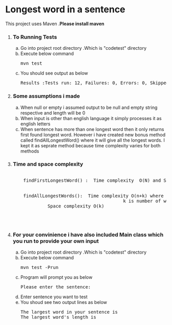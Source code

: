 <h1> Longest word in a sentence </h1>

This project uses Maven .<b>Please install maven </b>

<ol type="1">
<li><h3>To Running Tests</h3>
<ol type="a">
  <li> Go into project root directory .Which is "codetest" directory</li>
  <li> Execute below command  <pre>mvn test</pre></li>
  <li> You should see output as below <br></li>
  <pre>Results :Tests run: 12, Failures: 0, Errors: 0, Skipped: 0</pre>
  </ol></li>
  
  <li>
 
  <h3>Some assumptions i made</h3>
  <ol type="a">
    <li>When null or empty i assumed  output to be null and empty string respective and length will be 0</li>
    <li>When input is other than english language it simply processes it as english letters </li>
    <li>When sentence has more than one longest word then it only returns first found longest word.
        However i have created new bonus method called findAllLongestWord() where it will give all the longest words.
        I kept it as seprate method because time complexity varies for both methods
    </li>
    
   </ol>
</li>

<li>
  <h3>Time and space complexity</h3>
  <ol type="a">
    <pre>
    <li> findFirstLongestWord() :  Time complexity  O(N) and Space complexity O(1)</li>
    <li> findAllLongestWords():  Time complexity O(n+k) where n is total length of sentence and
                                      k is number of words in sentence
          Space complexity O(k)
    </li>
    </pre>
  </ol>
</li>
  
  
 <li>         
<h3>For your convinience i have also included Main class which you run to provide your own input </h3>
 <ol type="a">
 
  <li> Go into project root directory .Which is "codetest" directory</li>
  <li> Execute below command  <pre>mvn test -Prun</pre></li>
  <li> Program will prompt you as below  <pre>Please enter the sentence:</pre></li>
  <li> Enter sentence you want to test </li>
  <li> You shoud see two output lines as below
  <pre>The largest word in your sentence is<br>The largest word's length is </pre>
  
  </li>
 </li>
 </ol>

</ol>
